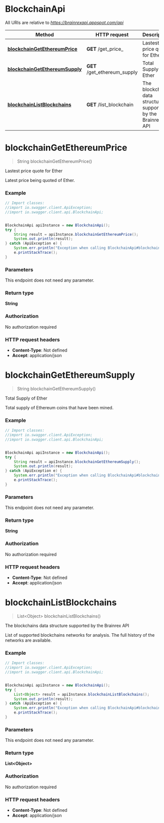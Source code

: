 # BlockchainApi

All URIs are relative to *https://brainrexapi.appspot.com/api*

Method | HTTP request | Description
------------- | ------------- | -------------
[**blockchainGetEthereumPrice**](java/docs/BlockchainApi.md#blockchainGetEthereumPrice) | **GET** /get_price_ | Lastest price quote for Ether
[**blockchainGetEthereumSupply**](java/docs/BlockchainApi.md#blockchainGetEthereumSupply) | **GET** /get_ethereum_supply | Total Supply of Ether
[**blockchainListBlockchains**](BlockchainApi.md#blockchainListBlockchains) | **GET** /list_blockchain | The blockchains data structure supported by the Brainrex API

<a name="blockchainGetEthereumPrice"></a>
# **blockchainGetEthereumPrice**
> String blockchainGetEthereumPrice()

Lastest price quote for Ether

Latest price being quoted of Ether.

### Example
```java
// Import classes:
//import io.swagger.client.ApiException;
//import io.swagger.client.api.BlockchainApi;


BlockchainApi apiInstance = new BlockchainApi();
try {
    String result = apiInstance.blockchainGetEthereumPrice();
    System.out.println(result);
} catch (ApiException e) {
    System.err.println("Exception when calling BlockchainApi#blockchainGetEthereumPrice");
    e.printStackTrace();
}
```

### Parameters
This endpoint does not need any parameter.

### Return type

**String**

### Authorization

No authorization required

### HTTP request headers

 - **Content-Type**: Not defined
 - **Accept**: application/json

<a name="blockchainGetEthereumSupply"></a>
# **blockchainGetEthereumSupply**
> String blockchainGetEthereumSupply()

Total Supply of Ether

Total supply of Ethereum coins that have been mined.

### Example
```java
// Import classes:
//import io.swagger.client.ApiException;
//import io.swagger.client.api.BlockchainApi;


BlockchainApi apiInstance = new BlockchainApi();
try {
    String result = apiInstance.blockchainGetEthereumSupply();
    System.out.println(result);
} catch (ApiException e) {
    System.err.println("Exception when calling BlockchainApi#blockchainGetEthereumSupply");
    e.printStackTrace();
}
```

### Parameters
This endpoint does not need any parameter.

### Return type

**String**

### Authorization

No authorization required

### HTTP request headers

 - **Content-Type**: Not defined
 - **Accept**: application/json

<a name="blockchainListBlockchains"></a>
# **blockchainListBlockchains**
> List&lt;Object&gt; blockchainListBlockchains()

The blockchains data structure supported by the Brainrex API

List of supported blockchains networks for analysis. The full history of the networks are available.

### Example
```java
// Import classes:
//import io.swagger.client.ApiException;
//import io.swagger.client.api.BlockchainApi;


BlockchainApi apiInstance = new BlockchainApi();
try {
    List<Object> result = apiInstance.blockchainListBlockchains();
    System.out.println(result);
} catch (ApiException e) {
    System.err.println("Exception when calling BlockchainApi#blockchainListBlockchains");
    e.printStackTrace();
}
```

### Parameters
This endpoint does not need any parameter.

### Return type

**List&lt;Object&gt;**

### Authorization

No authorization required

### HTTP request headers

 - **Content-Type**: Not defined
 - **Accept**: application/json
